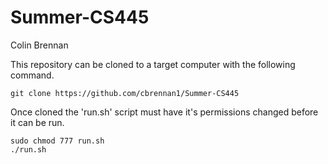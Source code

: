 # Summer-CS445
Colin Brennan

This repository can be cloned to a target computer with the following command.
```
git clone https://github.com/cbrennan1/Summer-CS445
```

Once cloned the 'run.sh' script must have it's permissions changed before it can be run.
```
sudo chmod 777 run.sh
./run.sh
```